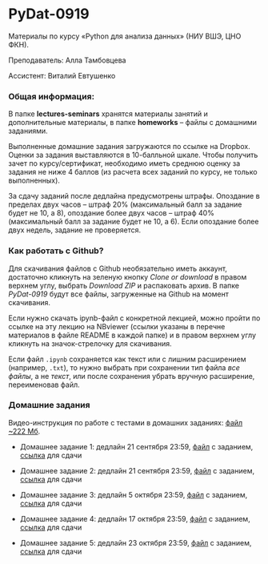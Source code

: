 # PyDat-0919

Материалы по курсу «Python для анализа данных» (НИУ ВШЭ, ЦНО ФКН).

Преподаватель: Алла Тамбовцева

Ассистент: Виталий Евтушенко

### Общая информация:

В папке **lectures-seminars** хранятся материалы занятий и дополнительные материалы, в папке **homeworks** – файлы с домашними заданиями. 

Выполненные домашние задания загружаются по ссылке на Dropbox. Оценки за задания выставляются в 10-балльной шкале.  Чтобы получить зачет по курсу/сертификат, необходимо иметь среднюю оценку за задания не ниже 4 баллов (из расчета всех заданий по курсу, не только выполненных).

За сдачу заданий после дедлайна предусмотрены штрафы. Опоздание в пределах двух часов – штраф 20% (максимальный балл за задание будет не 10, а 8), опоздание более двух часов – штраф 40% (максимальный балл за задание будет не 10, а 6). Если опоздание более двух недель, задание не проверяется.

### Как работать с Github?

Для скачивания файлов с Github необязательно иметь аккаунт, достаточно кликнуть на зеленую кнопку *Clone or download* в правом верхнем углу, выбрать *Download ZIP* и распаковать архив. В папке *PyDat-0919* будут все файлы, загруженные на Github на момент скачивания.

Если нужно скачать ipynb-файл с конкретной лекцией, можно пройти по ссылке на эту лекцию на NBviewer (ссылки указаны в перечне материалов в файле README в каждой папке) и в правом верхнем углу кликнуть на значок-стрелочку для скачивания. 

Если файл `.ipynb` сохраняется как текст или с лишним расширением (например, `.txt`), то нужно выбрать при сохранении тип файла *все файлы*, а не *текст*, или после сохранения убрать вручную расширение, переименовав файл.

### Домашние задания

Видео-инструкция по работе с тестами в домашних заданиях: [файл ~222 Мб](https://www.dropbox.com/s/4lda21zl80vxcjs/hw-test-instruction.mov?dl=0).

* Домашнее задание 1: дедлайн 21 сентября 23:59, [файл](https://nbviewer.jupyter.org/github/allatambov/PyDat-0919/blob/master/homeworks/homework1.ipynb) с заданием, [ссылка](https://www.dropbox.com/request/GRzu2304eo5fTrPXIx25) для сдачи

* Домашнее задание 2: дедлайн 21 сентября 23:59, [файл](https://nbviewer.jupyter.org/github/allatambov/PyDat-0919/blob/master/homeworks/homework2.ipynb) с заданием, [ссылка](https://www.dropbox.com/request/KM8EZ5WM3oqL85kLyz1h) для сдачи

* Домашнее задание 3: дедлайн 5 октября 23:59, [файл](https://nbviewer.jupyter.org/github/allatambov/PyDat-0919/blob/master/homeworks/homework3.ipynb) с заданием, [ссылка](https://www.dropbox.com/request/03F5IBoA4t989fyCFNhf) для сдачи

* Домашнее задание 4: дедлайн 17 октября 23:59, [файл](https://nbviewer.jupyter.org/github/allatambov/PyDat-0919/blob/master/homeworks/homework4.ipynb) с заданием, [ссылка](https://www.dropbox.com/request/9sQOhiUOFSCOsJHU74gh) для сдачи

* Домашнее задание 5: дедлайн 23 октября 23:59, [файл](https://nbviewer.jupyter.org/github/allatambov/PyDat-0919/blob/master/homeworks/homework5.ipynb) с заданием, [ссылка](https://www.dropbox.com/request/zuSr6LCteA8cpQnO5J8t) для сдачи
